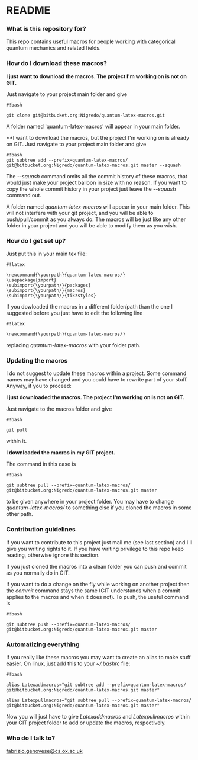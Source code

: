 # README #

### What is this repository for? ###
This repo contains useful macros for people working with categorical quantum mechanics and related fields.


### How do I download these macros? ###
**I just want to download the macros. The project I'm working on is not on GIT.**

Just navigate to your project main folder and give


```
#!bash

git clone git@bitbucket.org:Nigredo/quantum-latex-macros.git
```


A folder named 'quantum-latex-macros' will appear in your main folder.

**I want to download the macros, but the project I'm working on is already on GIT.
Just navigate to your project main folder and give

```
#!bash
git subtree add --prefix=quantum-latex-macros/ git@bitbucket.org:Nigredo/quantum-latex-macros.git master --squash

```
The *--squash* command omits all the commit history of these macros, that would just make your project balloon in size with no reason. If you want to copy the whole commit history in your project just leave the *--squash* command out.

A folder named *quantum-latex-macros* will appear in your main folder. This will not interfere with your git project, and you will be able to push/pull/commit as you always do. The macros will be just like any other folder in your project and you will be able to modify them as you wish.

### How do I get set up? ###
Just put this in your main tex file:

```
#!latex

\newcommand{\yourpath}{quantum-latex-macros/}
\usepackage{import}
\subimport{\yourpath/}{packages}
\subimport{\yourpath/}{macros}
\subimport{\yourpath/}{tikzstyles}
```


If you dowloaded the macros in a different folder/path than the one I suggested before you just have to edit the following line


```
#!latex

\newcommand{\yourpath}{quantum-latex-macros/}
```


replacing *quantum-latex-macros* with your folder path.

### Updating the macros ### 
I do not suggest to update these macros within a project. Some command names may have changed and you could have to rewrite part of your stuff. Anyway, if you to proceed:

**I just downloaded the macros. The project I'm working on is not on GIT.**

Just navigate to the macros folder and give 

```
#!bash

git pull
```

within it.

**I downloaded the macros in my GIT project.**

The command in this case is 


```
#!bash

git subtree pull --prefix=quantum-latex-macros/ git@bitbucket.org:Nigredo/quantum-latex-macros.git master

```

to be given anywhere in your project folder. You may have to change *quantum-latex-macros/* to something else if you cloned the macros in some other path.

### Contribution guidelines ###

If you want to contribute to this project just mail me (see last section) and I'll give you writing rights to it. If you have writing privilege to this repo keep reading, otherwise ignore this section.

If you just cloned the macros into a clean folder you can push and commit as you normally do in GIT. 

If you want to do a change on the fly while working on another project then the *commit* command stays the same (GIT understands when a commit applies to the macros and when it does not). To push, the useful command is


```
#!bash

git subtree push --prefix=quantum-latex-macros/ git@bitbucket.org:Nigredo/quantum-latex-macros.git master
```

### Automatizing everything ###
If you really like these macros you may want to create an alias to make stuff easier. On linux, just add this to your *~/.bashrc* file:


```
#!bash

alias Latexaddmacros="git subtree add --prefix=quantum-latex-macros/ git@bitbucket.org:Nigredo/quantum-latex-macros.git master"

alias Latexpullmacros="git subtree pull --prefix=quantum-latex-macros/ git@bitbucket.org:Nigredo/quantum-latex-macros.git master"
```

Now you will just have to give *Latexaddmacros* and *Latexpullmacros* within your GIT project folder to add or update the macros, respectively.

### Who do I talk to? ###

fabrizio.genovese@cs.ox.ac.uk